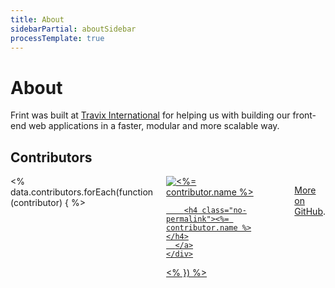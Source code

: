 ```yaml
---
title: About
sidebarPartial: aboutSidebar
processTemplate: true
---
```


# About

Frint was built at [Travix International](https://travix.com) for helping us with building our front-end web applications in a faster, modular and more scalable way.

## Contributors

<div class="columns is-multiline contributors">
  <% data.contributors.forEach(function (contributor) { %>
  <div class="column is-one-quarter">
    <div class="contributor">
      <a target="_blank" href="<%= contributor.html_url %>">
        <img alt="<%= contributor.name %>" src="<%= contributor.avatar_url %>" />

        <h4 class="no-permalink"><%= contributor.name %></h4>
      </a>
    </div>
  </div>
  <% }) %>
</div>

More on [GitHub](https://github.com/Travix-International/frint/graphs/contributors).
